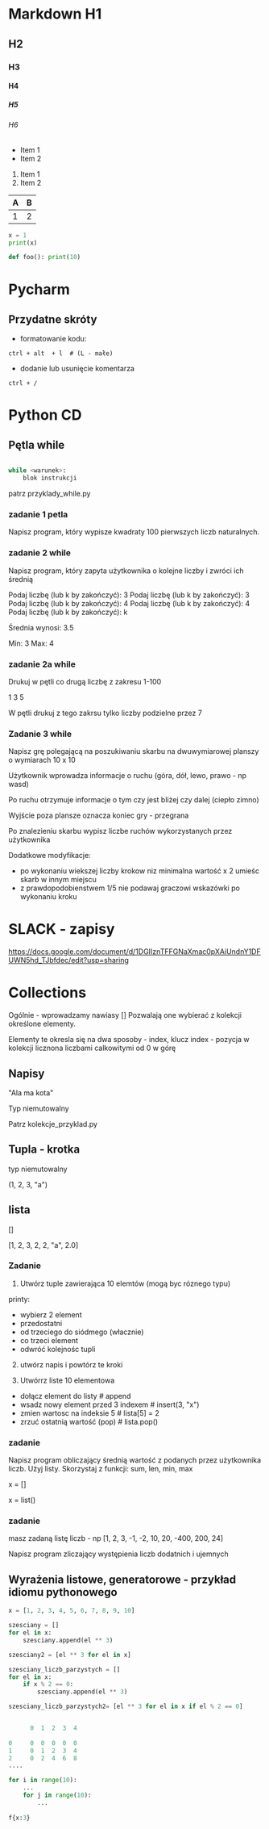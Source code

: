 # Markdown  H1
## H2
### H3
#### H4
##### H5
###### H6

* Item 1
* Item 2


1. Item 1
2. Item 2

| A | B |
|---|---|
 | 1 | 2 |


```python
x = 1
print(x)

def foo(): print(10)

```

# Pycharm

## Przydatne skróty

* formatowanie kodu:

```commandline
ctrl + alt  + l  # (L - małe)
```

* dodanie lub usunięcie komentarza

```commandline
ctrl + /
```

# Python CD

## Pętla while

```python

while <warunek>:
    blok instrukcji


```
patrz przyklady_while.py


### zadanie 1 petla

Napisz program, który wypisze kwadraty 100 pierwszych liczb naturalnych.

### zadanie 2 while

Napisz program, który zapyta użytkownika o kolejne liczby i zwróci ich średnią

Podaj liczbę (lub k by zakończyć): 3
Podaj liczbę (lub k by zakończyć): 3
Podaj liczbę (lub k by zakończyć): 4
Podaj liczbę (lub k by zakończyć): 4
Podaj liczbę (lub k by zakończyć): k

Średnia wynosi: 3.5

Min: 3
Max: 4

### zadanie 2a while

Drukuj w pętli co drugą liczbę z zakresu 1-100

1
3
5

W pętli drukuj z tego zakrsu tylko liczby podzielne przez 7

### Zadanie 3 while

Napisz grę polegającą na poszukiwaniu skarbu na dwuwymiarowej planszy o wymiarach 10 x 10

Użytkownik wprowadza informacje o ruchu (góra, dół, lewo, prawo - np wasd)

Po ruchu otrzymuje informacje o tym czy jest bliżej czy dalej (ciepło zimno)

Wyjście poza plansze oznacza koniec gry - przegrana

Po znalezieniu skarbu wypisz liczbe ruchów wykorzystanych przez użytkownika

Dodatkowe modyfikacje:

- po wykonaniu wiekszej liczby krokow niz minimalna wartość x 2 umieśc skarb w innym miejscu
- z prawdopodobienstwem 1/5 nie podawaj graczowi wskazówki po wykonaniu kroku


# SLACK -  zapisy

https://docs.google.com/document/d/1DGIIznTFFGNaXmac0pXAiUndnY1DFUWN5hd_TJbfdec/edit?usp=sharing


# Collections

Ogólnie - wprowadzamy nawiasy []
Pozwalają one wybierać z kolekcji określone elementy.

Elementy te okresla się na dwa sposoby - index, klucz
index - pozycja w kolekcji licznona liczbami calkowitymi od 0 w górę

## Napisy

"Ala ma kota"

Typ niemutowalny

Patrz kolekcje_przyklad.py


## Tupla - krotka

typ niemutowalny

(1, 2, 3, "a")


## lista

[]

[1, 2, 3, 2, 2, "a", 2.0]


### Zadanie

1. Utwórz tuple zawierająca 10 elemtów (mogą byc róznego typu)

printy:
- wybierz 2 element
- przedostatni
- od trzeciego do siódmego (włacznie)
- co trzeci element
- odwróć kolejnośc tupli

2. utwórz napis i powtórz te kroki

3. Utwórrz liste 10 elementowa

- dołącz element do listy                    # append
- wsadz nowy element przed 3 indexem         # insert(3, "x")
- zmien wartosc na indeksie 5                # lista[5] = 2
- zrzuć ostatnią wartość (pop)               # lista.pop()



### zadanie
Napisz program obliczający średnią wartość z podanych przez użytkownika liczb.
Użyj listy. Skorzystaj z funkcji: sum, len, min, max

x = []

x = list()


### zadanie

masz zadaną listę liczb - np [1, 2, 3, -1, -2, 10, 20, -400, 200, 24]

Napisz program zliczający występienia liczb dodatnich i ujemnych


## Wyrażenia listowe, generatorowe - przykład idiomu pythonowego


```python
x = [1, 2, 3, 4, 5, 6, 7, 8, 9, 10]

szesciany = []
for el in x:
    szesciany.append(el ** 3)

szesciany2 = [el ** 3 for el in x]

szesciany_liczb_parzystych = []
for el in x:
    if x % 2 == 0:
        szesciany.append(el ** 3)

szesciany_liczb_parzystych2= [el ** 3 for el in x if el % 2 == 0]


      0  1  2  3  4
      
0     0  0  0  0  0
1     0  1  2  3  4
2     0  2  4  6  8
....

for i in range(10):
    ...
    for j in range(10):
        ...
    
f{x:3}
